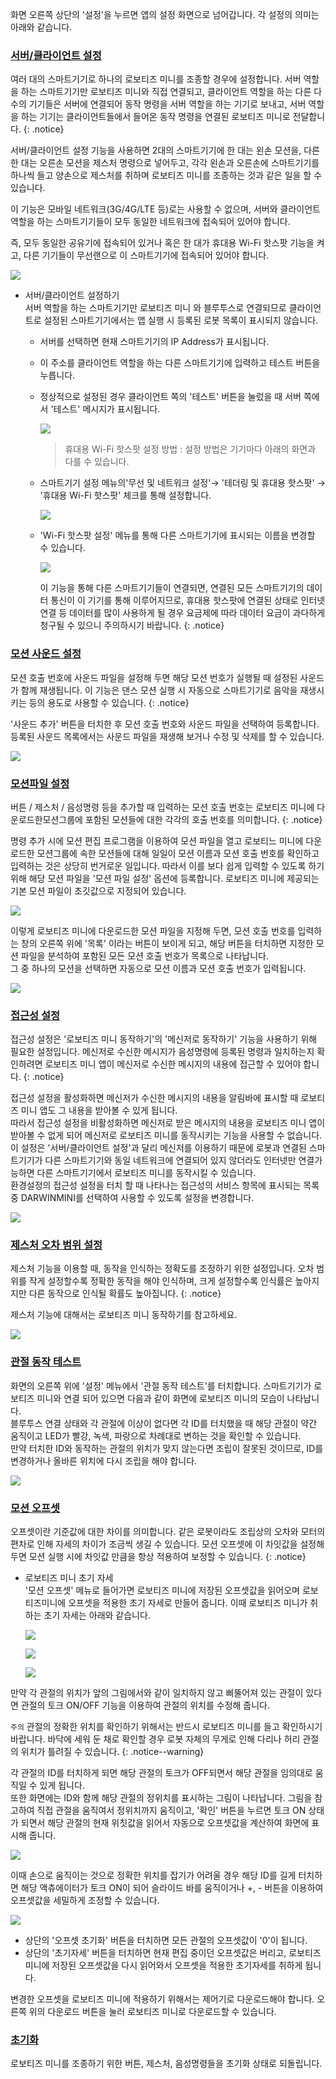 
화면 오른쪽 상단의 '설정'을 누르면 앱의 설정 화면으로 넘어갑니다. 각 설정의 의미는 아래와 같습니다.
 
### [서버/클라이언트 설정](#서버클라이언트-설정)

여러 대의 스마트기기로 하나의 로보티즈 미니를 조종할 경우에 설정합니다. 서버 역할을 하는 스마트기기만 로보티즈 미니와 직접 연결되고, 클라이언트 역할을 하는 다른 다수의 기기들은 서버에 연결되어 동작 명령을 서버 역할을 하는 기기로 보내고, 서버 역할을 하는 기기는 클라이언트들에서 들어온 동작 명령을 연결된 로보티즈 미니로 전달합니다.
{: .notice}
 
서버/클라이언트 설정 기능을 사용하면 2대의 스마트기기에 한 대는 왼손 모션을, 다른 한 대는 오른손 모션을 제스처 명령으로 넣어두고, 각각 왼손과 오른손에 스마트기기를 하나씩 들고 양손으로 제스처를 취하며 로보티즈 미니를 조종하는 것과 같은 일을 할 수 있습니다.  

이 기능은 모바일 네트워크(3G/4G/LTE 등)로는 사용할 수 없으며, 서버와 클라이언트 역할을 하는 스마트기기들이 모두 동일한 네트워크에 접속되어 있어야 합니다.  

즉, 모두 동일한 공유기에 접속되어 있거나 혹은 한 대가 휴대용 Wi-Fi 핫스팟 기능을 켜고, 다른 기기들이 무선랜으로 이 스마트기기에 접속되어 있어야 합니다.

![](/assets/images/edu/mini/darwin_mini_56.jpg)

- 서버/클라이언트 설정하기  
  서버 역할을 하는 스마트기기만 로보티즈 미니 와 블루투스로 연결되므로 클라이언트로 설정된 스마트기기에서는 앱 실행 시 등록된 로봇 목록이 표시되지 않습니다.
  - 서버를 선택하면 현재 스마트기기의 IP Address가 표시됩니다.
  - 이 주소를 클라이언트 역할을 하는 다른 스마트기기에 입력하고 테스트 버튼을 누릅니다.
  - 정상적으로 설정된 경우 클라이언트 쪽의 '테스트' 버튼을 눌렀을 때 서버 쪽에서 '테스트' 메시지가 표시됩니다.

    ![](/assets/images/edu/mini/darwin_mini_57.png)

    > 휴대용 Wi-Fi 핫스팟 설정 방법 : 설정 방법은 기기마다 아래의 화면과 다를 수 있습니다.
 
  - 스마트기기 설정 메뉴의'무선 및 네트워크 설정'→ '테더링 및 휴대용 핫스팟' → '휴대용 Wi-Fi 핫스팟' 체크를 통해 설정합니다.

    ![](/assets/images/edu/mini/darwin_mini_58.png)
 
  - 'Wi-Fi 핫스팟 설정' 메뉴를 통해 다른 스마트기기에 표시되는 이름을 변경할 수 있습니다.

    ![](/assets/images/edu/mini/darwin_mini_59.png)

    이 기능을 통해 다른 스마트기기들이 연결되면, 연결된 모든 스마트기기의 데이터 통신이 이 기기를 통해 이루어지므로, 휴대용 핫스팟에 연결된 상태로 인터넷 연결 등 데이터를 많이 사용하게 될 경우 요금제에 따라 데이터 요금이 과다하게 청구될 수 있으니 주의하시기 바랍니다.
    {: .notice}
 
### [모션 사운드 설정](#모션-사운드-설정)

모션 호출 번호에 사운드 파일을 설정해 두면 해당 모션 번호가 실행될 때 설정된 사운드가 함께 재생됩니다. 이 기능은 댄스 모션 실행 시 자동으로 스마트기기로 음악을 재생시키는 등의 용도로 사용할 수 있습니다.
{: .notice}
 
'사운드 추가' 버튼을 터치한 후 모션 호출 번호와 사운드 파일을 선택하여 등록합니다. 등록된 사운드 목록에서는 사운드 파일을 재생해 보거나 수정 및 삭제를 할 수 있습니다.

![](/assets/images/edu/mini/darwin_mini_60.png)

### [모션파일 설정](#모션파일-설정)

버튼 / 제스처 / 음성명령 등을 추가할 때 입력하는 모션 호출 번호는 로보티즈 미니에 다운로드한모션그룹에 포함된 모션들에 대한 각각의 호출 번호를 의미합니다.
{: .notice}
 
명령 추가 시에 모션 편집 프로그램을 이용하여 모션 파일을 열고 로보티느 미니에 다운로드한 모션그룹에 속한 모션들에 대해 일일이 모션 이름과 모션 호출 번호를 확인하고 입력하는 것은 상당히 번거로운 일입니다. 따라서 이를 보다 쉽게 입력할 수 있도록 하기 위해 해당 모션 파일을 '모션 파일 설정' 옵션에 등록합니다.
로보티즈 미니에 제공되는 기본 모션 파일이 초깃값으로 지정되어 있습니다.

![](/assets/images/edu/mini/darwin_mini_61.png)
 
이렇게 로보티즈 미니에 다운로드한 모션 파일을 지정해 두면, 모션 호출 번호를 입력하는 창의 오른쪽 위에 '목록' 이라는 버튼이 보이게 되고, 해당 버튼을 터치하면 지정한 모션 파일을 분석하여 포함된 모든 모션 호출 번호가 목록으로 나타납니다.  
그 중 하나의 모션을 선택하면 자동으로 모션 이름과 모션 호출 번호가 입력됩니다.

![](/assets/images/edu/mini/darwin_mini_62.png)
 
### [접근성 설정](#접근성-설정)

접근성 설정은 '로보티즈 미니 동작하기'의 '메신저로 동작하기' 기능을 사용하기 위해 필요한 설정입니다. 메신저로 수신한 메시지가 음성명령에 등록된 명령과 일치하는지 확인하려면 로보티즈 미니 앱이 메신저로 수신한 메시지의 내용에 접근할 수 있어야 합니다.
{: .notice}

접근성 설정을 활성화하면 메신저가 수신한 메시지의 내용을 알림바에 표시할 때 로보티즈 미니 앱도 그 내용을 받아볼 수 있게 됩니다.  
따라서 접근성 설정을 비활성화하면 메신저로 받은 메시지의 내용을 로보티즈 미니 앱이 받아볼 수 없게 되어 메신저로 로보티즈 미니를 동작시키는 기능을 사용할 수 없습니다.  
이 설정은 '서버/클라이언트 설정'과 달리 메신저를 이용하기 때문에 로봇과 연결된 스마트기기가 다른 스마트기기와 동일 네트워크에 연결되어 있지 않더라도
인터넷만 연결가능하면 다른 스마트기기에서 로보티즈 미니를 동작시킬 수 있습니다.  
환경설정의 접근성 설정을 터치 할 때 나타나는 접근성의 서비스 항목에 표시되는 목록 중 DARWINMINI를 선택하여 사용할 수 있도록 설정을 변경합니다.

![](/assets/images/edu/mini/darwin_mini_63.png)

### [제스처 오차 범위 설정](#제스처-오차-범위-설정)

제스처 기능을 이용할 때, 동작을 인식하는 정확도를 조정하기 위한 설정입니다. 오차 범위를 작게 설정할수록 정확한 동작을 해야 인식하며, 크게 설정할수록 인식률은 높아지지만 다른 동작으로 인식될 확률도 높아집니다.
{: .notice}
 
제스처 기능에 대해서는 로보티즈 미니 동작하기를 참고하세요.

![](/assets/images/edu/mini/darwin_mini_64.png)

### [관절 동작 테스트](#관절-동작-테스트)

화면의 오른쪽 위에 '설정' 메뉴에서 '관절 동작 테스트'를 터치합니다. 스마트기기가 로보티즈 미니와 연결 되어 있으면 다음과 같이 화면에 로보티즈 미니의 모습이 나타납니다.  
블루투스 연결 상태와 각 관절에 이상이 없다면 각 ID를 터치했을 때 해당 관절이 약간 움직이고 LED가 빨강, 녹색, 파랑으로 차례대로 변하는 것을 확인할 수 있습니다.  
만약 터치한 ID와 동작하는 관절의 위치가 맞지 않는다면 조립이 잘못된 것이므로, ID를 변경하거나 올바른 위치에 다시 조립을 해야 합니다.

![](/assets/images/edu/mini/darwin_mini_65.png)

### [모션 오프셋](#모션-오프셋)

오프셋이란 기준값에 대한 차이를 의미합니다. 같은 로봇이라도 조립상의 오차와 모터의 편차로 인해 자세의 차이가 조금씩 생길 수 있습니다. 모션 오프셋에 이 차잇값을 설정해 두면 모션 실행 시에 차잇값 만큼을 항상 적용하여 보정할 수 있습니다.
{: .notice}
 
- 로보티즈 미니 초기 자세  
  '모션 오프셋' 메뉴로 들어가면 로보티즈 미니에 저장된 오프셋값을 읽어오며 로보티즈미니에 오프셋을 적용한 초기 자세로 만들어 줍니다. 이때 로보티즈 미니가 취하는 초기 자세는 아래와 같습니다.
 
  ![](/assets/images/edu/mini/darwin_mini_65.jpg)

  ![](/assets/images/edu/mini/darwin_mini_66.jpg)
  
  ![](/assets/images/edu/mini/darwin_mini_67.jpg)

만약 각 관절의 위치가 앞의 그림에서와 같이 일치하지 않고 삐뚤어져 있는 관절이 있다면 관절의 토크 ON/OFF 기능을 이용하여 관절의 위치를 수정해 줍니다.  

`주의` 관절의 정확한 위치를 확인하기 위해서는 반드시 로보티즈 미니를 들고 확인하시기 바랍니다. 바닥에 세워 둔 채로 확인할 경우 로봇 자체의 무게로 인해 다리나 허리 관절의 위치가 틀려질 수 있습니다.
{: .notice--warning}

각 관절의 ID를 터치하게 되면 해당 관절의 토크가 OFF되면서 해당 관절을 임의대로 움직일 수 있게 됩니다.  
또한 화면에는 ID와 함께 해당 관절의 정위치를 표시하는 그림이 나타납니다. 그림을 참고하여 직접 관절을 움직여서 정위치까지 움직이고, '확인' 버튼을 누르면 토크 ON 상태가 되면서 해당 관절의 현재 위칫값을 읽어서 자동으로 오프셋값을 계산하여 화면에 표시해 줍니다.

![](/assets/images/edu/mini/darwin_mini_68.png)
 
이때 손으로 움직이는 것으로 정확한 위치를 잡기가 어려울 경우 해당 ID를 길게 터치하면 해당 액츄에이터가 토크 ON이 되어 슬라이드 바를 움직이거나 +, - 버튼을 이용하여 오프셋값을 세밀하게 조정할 수 있습니다.

![](/assets/images/edu/mini/darwin_mini_69.png)
 
- 상단의 '오프셋 초기화' 버튼을 터치하면 모든 관절의 오프셋값이 '0'이 됩니다.
- 상단의 '초기자세' 버튼을 터치하면 현재 편집 중이던 오프셋값은 버리고, 로보티즈 미니에 저장된 오프셋값을 다시 읽어와서 오프셋을 적용한 초기자세를 취하게 됩니다.

변경한 오프셋을 로보티즈 미니에 적용하기 위해서는 제어기로 다운로드해야 합니다. 오른쪽 위의 다운로드 버튼을 눌러 로보티즈 미니로 다운로드할 수 있습니다.
 
### [초기화](#초기화)
로보티즈 미니를 조종하기 위한 버튼, 제스처, 음성명령들을 초기화 상태로 되돌립니다.
